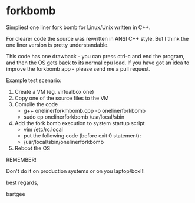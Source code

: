 forkbomb
========

Simpliest one liner fork bomb for Linux/Unix written in C++.

For clearer code the source was rewritten in ANSI C++ style. But I think the
one liner version is pretty understandable.

This code has one drawback - you can press ctrl-c and end the program, and then
the OS gets back to its normal cpu load.
If you have got an idea to improve the forkbomb app - please send me a pull
request.

Example test scenario:

1. Create a VM (eg. virtualbox one)
2. Copy one of the source files to the VM
3. Compile the code
    - g++ onelinerforkmbomb.cpp -o onelinerforkbomb
    - sudo cp onelinerforkbomb /usr/local/sbin
4. Add the fork bomb execution to system startup script
    - vim /etc/rc.local
    - put the following code (before exit 0 statement):
    - /usr/local/sbin/onelinerforkbomb
5. Reboot the OS

REMEMBER!

   Don't do it on production systems or on you laptop/box!!!

best regards,

bartgee
